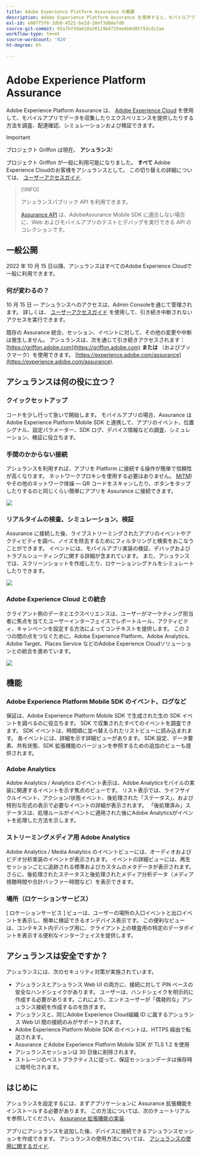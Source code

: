 ```yaml
---
title: Adobe Experience Platform Assurance の概要
description: Adobe Experience Platform Assurance を使用すると、モバイルアプリケーションでデータを収集したりエクスペリエンスを提供したりする方法を検査、配達確認、シミュレートおよび検証できます。
exl-id: e887f5f6-3db0-4521-be2d-20ef3d08e7d0
source-git-commit: 05a7b73da610a30119b4719ae6b6d85f93cdc2ae
workflow-type: tm+mt
source-wordcount: '824'
ht-degree: 6%

---
```


# Adobe Experience Platform Assurance

Adobe Experience Platform Assurance は、 [Adobe Experience Cloud](https://www.adobe.com/jp/experience-cloud.html) を使用して、モバイルアプリでデータを収集したりエクスペリエンスを提供したりする方法を調査、配達確認、シミュレーションおよび検証できます。

>[!IMPORTANT]
>
> プロジェクト Griffon は現在、 **アシュランス**!
>
> プロジェクト Griffon が一般に利用可能になりました。 **すべて** Adobe Experience Cloudのお客様をアシュランスとして。 この切り替えの詳細については、 [ユーザーアクセスガイド](./user-access.md).

>[!INFO]
>
>アシュランスパブリック API を利用できます。
>
>[Assurance API](https://developer.adobe.com/adobe-assurance-public-apis/) は、AdobeAssurance Mobile SDK に適合しない場合に、Web およびモバイルアプリのテストとデバッグを実行できる API のコレクションです。

## 一般公開

2022 年 10 月 15 日以降、アシュランスはすべてのAdobe Experience Cloudで一般に利用できます。

### 何が変わるの？

10 月 15 日 — アシュランスへのアクセスは、Admin Consoleを通じて管理されます。 詳しくは、 [ユーザーアクセスガイド](./user-access.md) を使用して、引き続き中断されないアクセスを実行できます。

既存の Assurance 統合、セッション、イベントに対して、その他の変更や中断は発生しません。 アシュランスは、次を通じて引き続きアクセスされます： [https://griffon.adobe.com](https://griffon.adobe.com) **または** （およびブックマーク）を使用できます。 [https://experience.adobe.com/assurance](https://experience.adobe.com/assurance).

## アシュランスは何の役に立つ？

### クイックセットアップ

コードを少し行って急いで開始します。 モバイルアプリの場合、Assurance はAdobe Experience Platform Mobile SDK と連携して、アプリのイベント、位置シグナル、設定パラメーター、SDK ログ、デバイス情報などの調査、シミュレーション、検証に役立ちます。

### 手間のかからない接続

アシュランスを利用すれば、アプリを Platform に接続する操作が簡単で信頼性が高くなります。 ネットワークプロキシを使用する必要はありません。 [MiTM](https://en.wikipedia.org/wiki/Man-in-the-middle_attack)) やその他のネットワーク体操 — QR コードをスキャンしたり、ボタンをタップしたりするのと同じくらい簡単にアプリを Assurance に接続できます。

![](./images/index/no-hassle-connection.png)

### リアルタイムの検査、シミュレーション、検証

Assurance に接続した後、ライブストリーミングされたアプリのイベントやアクティビティを調べ、ノイズを除去するためにフィルタリングと検索をおこなうことができます。 イベントには、モバイルアプリ実装の検証、デバッグおよびトラブルシューティングに関する詳細が含まれています。 また、アシュランスでは、スクリーンショットを作成したり、ロケーションシグナルをシミュレートしたりできます。

![](./images/index/real-time-insepction.png)

### Adobe Experience Cloud との統合

クライアント側のデータとエクスペリエンスは、ユーザーがマーケティング担当者に焦点を当てたユーザーインターフェイスでレポートルール、アクティビティ、キャンペーンを設定する方法によってコンテキストを提供します。 この 2 つの間の点をつなぐために、Adobe Experience Platform、Adobe Analytics、Adobe Target、Places Service などのAdobe Experience Cloudソリューションとの統合を進めています。

![](./images/index/integration.png)

## 機能

### Adobe Experience Platform Mobile SDK のイベント、ログなど

保証は、Adobe Experience Platform Mobile SDK で生成された生の SDK イベントを調べるのに役立ちます。 SDK で収集されたすべてのイベントを調査できます。 SDK イベントは、時間順に並べ替えられたリストビューに読み込まれます。 各イベントには、詳細を示す詳細ビューがあります。 SDK 設定、データ要素、共有状態、SDK 拡張機能のバージョンを参照するための追加のビューも提供されます。

### Adobe Analytics

Adobe Analytics / Analytics のイベント表示は、Adobe Analyticsモバイルの実装に関連するイベントを示す焦点のビューです。 リスト表示では、ライフサイクルイベント、アクション/状態イベント、後処理された「ステータス」、および特別な形式の表示で必要なイベントの詳細が表示されます。 「後処理済み」ステータスは、処理ルールがイベントに適用された後にAdobe Analyticsがイベントを処理した方法を示します。

### ストリーミングメディア用 Adobe Analytics

Adobe Analytics / Media Analytics のイベントビューには、オーディオおよびビデオ分析実装のイベントが表示されます。 イベントの詳細ビューには、再生セッションごとに追跡される標準およびカスタムのメタデータが表示されます。 さらに、後処理されたステータスと後処理されたメディア分析データ（メディア視聴時間や合計バッファー時間など）を表示できます。

### 場所（ロケーションサービス）

[ ロケーションサービス ] ビューは、ユーザーの場所の入口イベントと出口イベントを表示し、簡単に検証できるオンデバイス表示です。 この便利なビューは、コンテキスト内デバッグ用に、クライアント上の検査用の特定のデータポイントを表示する便利なインターフェイスを提供します。

## アシュランスは安全ですか？

アシュランスには、次のセキュリティ対策が実施されています。

* アシュランスとアシュランス Web UI の両方に、接続に対して PIN ベースの安全なハンドシェイクがあります。 ユーザーは、ハンドシェイクを明示的に作成する必要があります。これにより、エンドユーザーが「偶発的な」アシュランス接続を作成するのを防ぎます。
* アシュランスと、同じAdobe Experience Cloud組織 ID に属するアシュランス Web UI 間の接続のみがサポートされます。
* Adobe Experience Platform Mobile SDK のイベントは、HTTPS 経由で転送されます。
* Assurance とAdobe Experience Platform Mobile SDK が TLS 1.2 を使用
* アシュランスセッションは 30 日後に削除されます。
* ストレージのベストプラクティスに従って、保証セッションデータは保存時に暗号化されます。

## はじめに

アシュランスを設定するには、まずアプリケーションに Assurance 拡張機能をインストールする必要があります。 この方法については、次のチュートリアルを参照してください。 [Assurance 拡張機能の実装](https://developer.adobe.com/client-sdks/documentation/platform-assurance-sdk/#add-the-aep-assurance-extension-to-your-app).

アプリにアシュランスを追加した後、デバイスに接続できるアシュランスセッションを作成できます。 アシュランスの使用方法については、 [アシュランスの使用に関するガイド](./tutorials/using-assurance.md).
